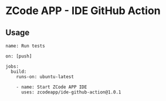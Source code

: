 # ZCode APP - IDE GitHub Action

## Usage



```
name: Run tests

on: [push]

jobs:
  build:
    runs-on: ubuntu-latest

    - name: Start ZCode APP IDE
      uses: zcodeapp/ide-github-action@1.0.1
```